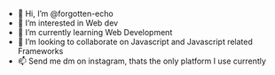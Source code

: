 - 👋 Hi, I’m @forgotten-echo
- 👀 I’m interested in Web dev
- 🌱 I’m currently learning Web Development
- 💞️ I’m looking to collaborate on Javascript and Javascript related Frameworks
- 📫 Send me dm on instagram, thats the only platform I use currently

<!---
forgotten-echo/forgotten-echo is a ✨ special ✨ repository because its `README.md` (this file) appears on your GitHub profile.
You can click the Preview link to take a look at your changes.
--->
